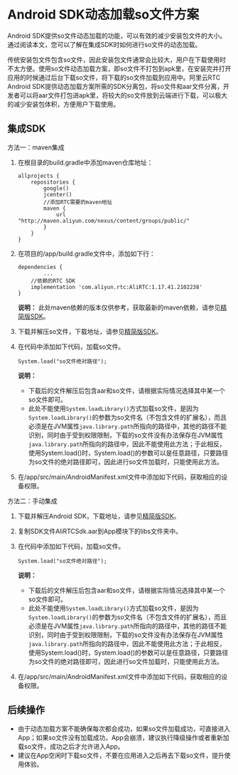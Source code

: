 # Android SDK动态加载so文件方案

Android SDK提供so文件动态加载的功能，可以有效的减少安装包文件的大小。通过阅读本文，您可以了解在集成SDK时如何进行so文件的动态加载。

传统安装包文件包含so文件，因此安装包文件通常会比较大，用户在下载使用时不太方便。使用so文件动态加载方案，即so文件不打包到apk里，在安装完并打开应用的时候通过后台下载so文件，将下载的so文件加载到应用中。阿里云RTC Android SDK提供动态加载方案所需的SDK分离包，将so文件和aar文件分离，开发者可以将aar文件打包进apk里，将较大的so文件放到云端进行下载，可以极大的减少安装包体积，方便用户下载使用。

## 集成SDK

方法一：maven集成

1.  在根目录的build.gradle中添加maven仓库地址：

    ```
    allprojects {
        repositories {
            google()
            jcenter()
            //添加RTC需要的maven地址
            maven {
                url "http://maven.aliyun.com/nexus/content/groups/public/"
            }
        }
    }
    ```

2.  在项目的/app/build.gradle文件中，添加如下行：

    ```
    dependencies {   
            ...   
        //依赖的RTC SDK  
        implementation 'com.aliyun.rtc:AliRTC:1.17.41.2102238'
    }
    ```

    **说明：** 此处maven依赖的版本仅供参考，获取最新的maven依赖，请参见[精简版SDK](/cn.zh-CN/SDK参考/SDK下载.md)。

3.  下载并解压so文件，下载地址，请参见[精简版SDK](/cn.zh-CN/SDK参考/SDK下载.md)。

4.  在代码中添加如下代码，加载so文件。

    ```
    System.load("so文件绝对路径");
    ```

    **说明：**

    -   下载后的文件解压后包含aar和so文件，请根据实际情况选择其中某一个so文件即可。
    -   此处不能使用`System.loadLibrary()`方式加载so文件，是因为`System.loadLibrary()`的参数为so文件名（不包含文件的扩展名），而且必须是在JVM属性`java.library.path`所指向的路径中，其他的路径不能识别，同时由于受到权限限制，下载的so文件没有办法保存在JVM属性`java.library.path`所指向的路径中，因此不能使用此方法；于此相反，使用System.load\(\)时，System.load\(\)的参数可以是任意路径，只要路径为so文件的绝对路径即可，因此进行so文件加载时，只能使用此方法。
5.  在/app/src/main/AndroidManifest.xml文件中添加如下代码，获取相应的设备权限。


方法二：手动集成

1.  下载并解压Android SDK，下载地址，请参见[精简版SDK](/cn.zh-CN/SDK参考/SDK下载.md)。

2.  复制SDK文件AliRTCSdk.aar到App模块下的libs文件夹中。

3.  在代码中添加如下代码，加载so文件。

    ```
    System.load("so文件绝对路径");
    ```

    **说明：**

    -   下载后的文件解压后包含aar和so文件，请根据实际情况选择其中某一个so文件即可。
    -   此处不能使用`System.loadLibrary()`方式加载so文件，是因为`System.loadLibrary()`的参数为so文件名（不包含文件的扩展名），而且必须是在JVM属性`java.library.path`所指向的路径中，其他的路径不能识别，同时由于受到权限限制，下载的so文件没有办法保存在JVM属性`java.library.path`所指向的路径中，因此不能使用此方法；于此相反，使用System.load\(\)时，System.load\(\)的参数可以是任意路径，只要路径为so文件的绝对路径即可，因此进行so文件加载时，只能使用此方法。
4.  在/app/src/main/AndroidManifest.xml文件中添加如下代码，获取相应的设备权限。


## 后续操作

-   由于动态加载方案不能确保每次都会成功，如果so文件加载成功，可直接进入App；如果so文件没有加载成功，App会崩溃，建议执行降级操作或者重新加载so文件，成功之后才允许进入App。
-   建议在App空闲时下载so文件，不要在应用进入之后再去下载so文件，提升使用体验。

